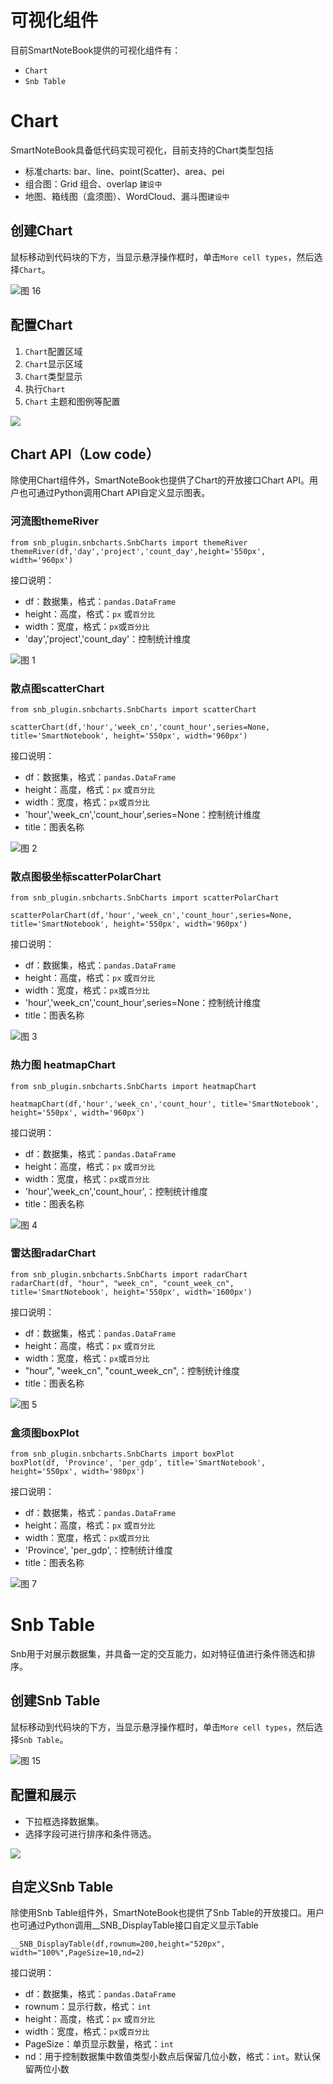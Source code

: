 # 可视化组件

目前SmartNoteBook提供的可视化组件有：

* `Chart`
* `Snb Table`

# Chart

SmartNoteBook具备低代码实现可视化，目前支持的Chart类型包括

* 标准charts: bar、line、point\(Scatter\)、area、pei
* 组合图：Grid 组合、overlap `建设中`
* 地图、箱线图（盒须图）、WordCloud、漏斗图`建设中`

## 创建Chart

鼠标移动到代码块的下方，当显示悬浮操作框时，单击`More cell types`，然后选择`Chart`。

![图 16](../images/new%20%20charttable.png)  

## 配置Chart

1. `Chart`配置区域
2. `Chart`显示区域
3. `Chart`类型显示
4. 执行`Chart`
5. `Chart` 主题和图例等配置

![](/assets/charsgs.png)

## Chart API（Low code）

除使用Chart组件外，SmartNoteBook也提供了Chart的开放接口Chart API。用户也可通过Python调用Chart API自定义显示图表。

### 河流图themeRiver

```
from snb_plugin.snbcharts.SnbCharts import themeRiver
themeRiver(df,'day','project','count_day',height='550px', width='960px')
```
接口说明：
- df：数据集，格式：`pandas.DataFrame`
- height：高度，格式：`px` 或`百分比`
- width：宽度，格式：`px`或`百分比`
- 'day','project','count_day'：控制统计维度

![图 1](../images/themeriver.png)  

### 散点图scatterChart

```
from snb_plugin.snbcharts.SnbCharts import scatterChart

scatterChart(df,'hour','week_cn','count_hour',series=None, title='SmartNotebook', height='550px', width='960px')
```
接口说明：
- df：数据集，格式：`pandas.DataFrame`
- height：高度，格式：`px` 或`百分比`
- width：宽度，格式：`px`或`百分比`
- 'hour','week_cn','count_hour',series=None：控制统计维度
- title：图表名称

![图 2](../images/scatterchart.png)  

### 散点图极坐标scatterPolarChart

```
from snb_plugin.snbcharts.SnbCharts import scatterPolarChart

scatterPolarChart(df,'hour','week_cn','count_hour',series=None, title='SmartNotebook', height='550px', width='960px')
```
接口说明：
- df：数据集，格式：`pandas.DataFrame`
- height：高度，格式：`px` 或`百分比`
- width：宽度，格式：`px`或`百分比`
- 'hour','week_cn','count_hour',series=None：控制统计维度
- title：图表名称

![图 3](../images/polarchart.png)  


### 热力图 heatmapChart

```
from snb_plugin.snbcharts.SnbCharts import heatmapChart

heatmapChart(df,'hour','week_cn','count_hour', title='SmartNotebook', height='550px', width='960px')
```
接口说明：
- df：数据集，格式：`pandas.DataFrame`
- height：高度，格式：`px` 或`百分比`
- width：宽度，格式：`px`或`百分比`
- 'hour','week_cn','count_hour',：控制统计维度
- title：图表名称

![图 4](../images/heatmap.png)  

### 雷达图radarChart

```
from snb_plugin.snbcharts.SnbCharts import radarChart
radarChart(df, "hour", "week_cn", "count_week_cn", title='SmartNotebook', height='550px', width='1600px')
```
接口说明：
- df：数据集，格式：`pandas.DataFrame`
- height：高度，格式：`px` 或`百分比`
- width：宽度，格式：`px`或`百分比`
- "hour", "week_cn", "count_week_cn",：控制统计维度
- title：图表名称

![图 5](../images/radar.png)  

### 盒须图boxPlot

```
from snb_plugin.snbcharts.SnbCharts import boxPlot
boxPlot(df, 'Province', 'per_gdp', title='SmartNotebook', height='550px', width='980px')
```
接口说明：
- df：数据集，格式：`pandas.DataFrame`
- height：高度，格式：`px` 或`百分比`
- width：宽度，格式：`px`或`百分比`
- 'Province', 'per_gdp',：控制统计维度
- title：图表名称

![图 7](../images/boxplotchart.png)  


# Snb Table

Snb用于对展示数据集，并具备一定的交互能力，如对特征值进行条件筛选和排序。

## 创建Snb Table

鼠标移动到代码块的下方，当显示悬浮操作框时，单击`More cell types`，然后选择`Snb Table`。

![图 15](../images/new%20snbtable.png)  

## 配置和展示

* 下拉框选择数据集。
* 选择字段可进行排序和条件筛选。

![](/assets/snbtablesss.png)

## 自定义Snb Table

除使用Snb Table组件外，SmartNoteBook也提供了Snb Table的开放接口。用户也可通过Python调用__SNB_DisplayTable接口自定义显示Table

```
__SNB_DisplayTable(df,rownum=200,height="520px", width="100%",PageSize=10,nd=2)
```
接口说明：
- df：数据集，格式：`pandas.DataFrame`
- rownum：显示行数，格式：`int`
- height：高度，格式：`px` 或`百分比`
- width：宽度，格式：`px`或`百分比`
- PageSize：单页显示数量，格式：`int`
- nd：用于控制数据集中数值类型小数点后保留几位小数，格式：`int`。默认保留两位小数

